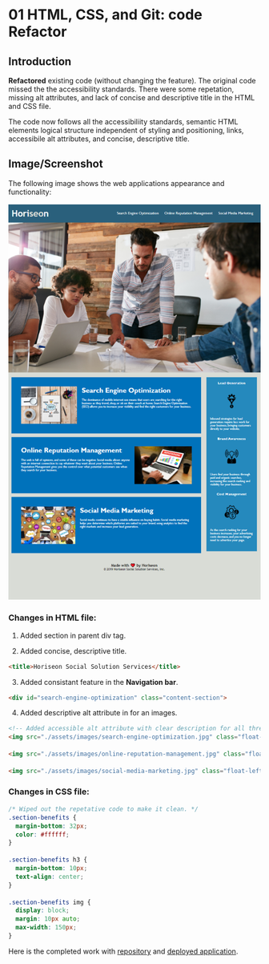 # 01 HTML, CSS, and Git: code Refactor

## Introduction

**Refactored** existing code (without changing the feature). The original code missed the the accessibility standards. There were some repetation, missing alt attributes, and lack of concise and descriptive title in the HTML and CSS file.

The code now follows all the accessibiliity standards, semantic HTML elements logical structure independent of styling and positioning, links, accessibile alt attributes, and concise, descriptive title.

## Image/Screenshot

The following image shows the web applications appearance and functionality:

![The Horiseon webpage includes a navigation bar, a header image, and cards with text and images at the bottom of the page.](assets\images\Horiseon-screen-shot.PNG)

### Changes in HTML file:

1. Added section in parent div tag.

2. Added concise, descriptive title.

```HTML
<title>Horiseon Social Solution Services</title>
```

3. Added consistant feature in the **Navigation bar**.

```HTML
<div id="search-engine-optimization" class="content-section">
```

4. Added descriptive alt attribute in for an images.

```HTML
<!-- Added accessible alt attribute with clear description for all three image tags.  -->
<img src="./assets/images/search-engine-optimization.jpg" class="float-left" alt="Young business men and women are deciding a plan for a business." />

<img src="./assets/images/online-reputation-management.jpg" class="float-right" alt="Laptop with magnifying glass on it. Some hightlighter and colors on the pencil jar. Notes on a note book with hot coffee on the left side." />

<img src="./assets/images/social-media-marketing.jpg" class="float-left" alt="Looking company's reputation at the bar and pie chart on a macbook at the same time looking the smart phone." />

```

### Changes in CSS file:

```CSS
/* Wiped out the repetative code to make it clean. */
.section-benefits {
  margin-bottom: 32px;
  color: #ffffff;
}

.section-benefits h3 {
  margin-bottom: 10px;
  text-align: center;
}

.section-benefits img {
  display: block;
  margin: 10px auto;
  max-width: 150px;
}

```

Here is the completed work with [repository](https://github.com/Subashsunar/Homework-1) and [deployed application](https://subashsunar.github.io/Homework-1/).

